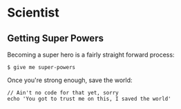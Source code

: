 # Scientist

## Getting Super Powers

Becoming a super hero is a fairly straight forward process:

```
$ give me super-powers
```



Once you're strong enough, save the world:

```
// Ain't no code for that yet, sorry
echo 'You got to trust me on this, I saved the world'
```
